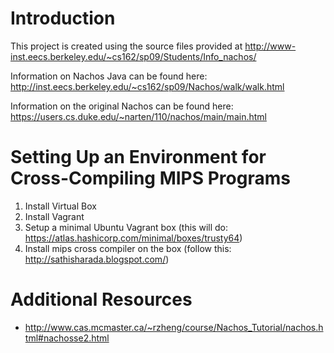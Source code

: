 
# Introduction


This project is created using the source files provided at http://www-inst.eecs.berkeley.edu/~cs162/sp09/Students/Info_nachos/

Information on Nachos Java can be found here: http://inst.eecs.berkeley.edu/~cs162/sp09/Nachos/walk/walk.html

Information on the original Nachos can be found here: https://users.cs.duke.edu/~narten/110/nachos/main/main.html


# Setting Up an Environment for Cross-Compiling MIPS Programs

1. Install Virtual Box
2. Install Vagrant
3. Setup a minimal Ubuntu Vagrant box (this will do: https://atlas.hashicorp.com/minimal/boxes/trusty64)
4. Install mips cross compiler on the box (follow this: http://sathisharada.blogspot.com/)


# Additional Resources
* http://www.cas.mcmaster.ca/~rzheng/course/Nachos_Tutorial/nachos.html#nachosse2.html




